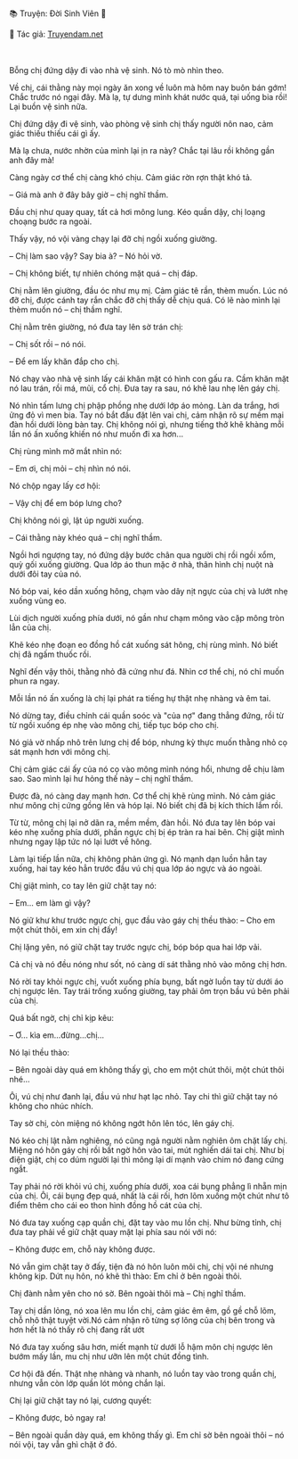 📚 Truyện: Đời Sinh Viên 🔞
<br>
<p>📖 Tác giả: <a href="https://truyendam.net" target="_blank" title="Truyện sex người lớn, truyện 18+ tại Truyendam.net">Truyendam.net</a></p>
<br></br>
Bỗng chị đứng dậy đi vào nhà vệ sinh. Nó tò mò nhìn theo.

Về chị, cái thằng này mọi ngày ăn xong về luôn mà hôm nay buôn bán gớm! Chắc trước nó ngại đây. Mà lạ, tự dưng mình khát nước quá, tại uống bia rồi! Lại buồn vệ sinh nữa.

Chị đứng dậy đi vệ sinh, vào phòng vệ sinh chị thấy người nôn nao, cảm giác thiếu thiếu cái gì ấy.

Mà lạ chưa, nước nhờn của mình lại ịn ra này? Chắc tại lâu rồi không gần anh đây mà!

Càng ngày cơ thể chị càng khó chịu. Cảm giác rờn rợn thật khó tả.

– Giá mà anh ở đây bây giờ – chị nghĩ thầm.

Đầu chị như quay quay, tất cả hơi mông lung. Kéo quần dậy, chị loạng choạng bước ra ngoài.

Thấy vậy, nó vội vàng chạy lại đỡ chị ngồi xuống giường.

– Chị làm sao vậy? Say bia à? – Nó hỏi vờ.

– Chị không biết, tự nhiên chóng mặt quá – chị đáp.

Chị nằm lên giường, đầu óc như mụ mị. Cảm giác tê rần, thèm muốn. Lúc nó đỡ chị, được cánh tay rắn chắc đỡ chị thấy dễ chịu quá. Có lẽ nào mình lại thèm muốn nó – chị thầm nghĩ.

Chị nằm trên giường, nó đưa tay lên sờ trán chị:

– Chị sốt rồi – nó nói.

– Để em lấy khăn đắp cho chị.

Nó chạy vào nhà vệ sinh lấy cái khăn mặt có hình con gấu ra. Cầm khăn mặt nó lau trán, rồi má, mũi, cổ chị. Đưa tay ra sau, nó khẽ lau nhẹ lên gáy chị.

Nó nhìn tấm lưng chị phập phồng nhẹ dưới lớp áo mỏng. Làn da trắng, hơi ửng đỏ vì men bia.
Tay nó bắt đầu đặt lên vai chị, cảm nhận rõ sự mềm mại đàn hồi dưới lòng bàn tay.
Chị không nói gì, nhưng tiếng thở khẽ khàng mỗi lần nó ấn xuống khiến nó như muốn đi xa hơn...

Chị rùng mình mở mắt nhìn nó:

– Em ơi, chị mỏi – chị nhìn nó nói.

Nó chộp ngay lấy cơ hội:

– Vậy chị để em bóp lưng cho?

Chị không nói gì, lật úp người xuống.

– Cái thằng này khéo quá – chị nghĩ thầm.

Ngồi hơi ngượng tay, nó đứng dậy bước chân qua người chị rồi ngồi xổm, quỳ gối xuống giường. Qua lớp áo thun mặc ở nhà, thân hình chị nuột nà dưới đôi tay của nó.

Nó bóp vai, kéo dần xuống hông, chạm vào dây nịt ngực của chị và lướt nhẹ xuống vùng eo.

Lùi dịch người xuống phía dưới, nó gần như chạm mông vào cặp mông tròn lẳn của chị.

Khẽ kéo nhẹ đoạn eo đồng hồ cát xuống sát hông, chị rùng mình. Nó biết chị đã ngấm thuốc rồi.

Nghĩ đến vậy thôi, thằng nhỏ đã cứng như đá. Nhìn cơ thể chị, nó chỉ muốn phun ra ngay.

Mỗi lần nó ấn xuống là chị lại phát ra tiếng hự thật nhẹ nhàng và êm tai.

Nó dừng tay, điều chỉnh cái quần soóc và "của nợ" đang thẳng đứng, rồi từ từ ngồi xuống ép nhẹ vào mông chị, tiếp tục bóp cho chị.

Nó giả vờ nhấp nhô trên lưng chị để bóp, nhưng kỳ thực muốn thằng nhỏ cọ sát mạnh hơn với mông chị.

Chị cảm giác cái ấy của nó cọ vào mông mình nóng hổi, nhưng dễ chịu làm sao. Sao mình lại hư hỏng thế này – chị nghĩ thầm.

Được đà, nó càng day mạnh hơn. Cơ thể chị khẽ rùng mình. Nó cảm giác như mông chị cứng gồng lên và hóp lại. Nó biết chị đã bị kích thích lắm rồi.

Từ từ, mông chị lại nở dãn ra, mềm mềm, đàn hồi. Nó đưa tay lên bóp vai kéo nhẹ xuống phía dưới, phần ngực chị bị ép tràn ra hai bên. Chị giật mình nhưng ngay lập tức nó lại lướt về hông.

Làm lại tiếp lần nữa, chị không phản ứng gì. Nó mạnh dạn luồn hẳn tay xuống, hai tay kéo hẳn trước đầu vú chị qua lớp áo ngực và áo ngoài.

Chị giật mình, co tay lên giữ chặt tay nó:

– Em… em làm gì vậy?

Nó giữ khư khư trước ngực chị, gục đầu vào gáy chị thều thào:
– Cho em một chút thôi, em xin chị đấy!

Chị lặng yên, nó giữ chặt tay trước ngực chị, bóp bóp qua hai lớp vải.

Cả chị và nó đều nóng như sốt, nó càng dí sát thằng nhỏ vào mông chị hơn.

Nó rời tay khỏi ngực chị, vuốt xuống phía bụng, bất ngờ luồn tay từ dưới áo chị ngược lên. Tay trái trống xuống giường, tay phải ôm trọn bầu vú bên phải của chị.

Quá bất ngờ, chị chỉ kịp kêu:

– Ơ… kìa em…đừng…chị…

Nó lại thều thào:

– Bên ngoài dày quá em không thấy gì, cho em một chút thôi, một chút thôi nhé…

Ôi, vú chị như đanh lại, đầu vú như hạt lạc nhỏ. Tay chi thì giữ chặt tay nó không cho nhúc nhích.

Tay sờ chị, còn miệng nó không ngớt hôn lên tóc, lên gáy chị.

Nó kéo chị lật nằm nghiêng, nó cũng ngả người nằm nghiên ôm chặt lấy chị. Miệng nó hôn gáy chị rồi bất ngờ hôn vào tai, mút nghiến dái tai chị. Như bị điện giật, chị co dúm người lại thì mông lại dí mạnh vào chim nó đang cứng ngắt.

Tay phải nó rời khỏi vú chị, xuống phía dưới, xoa cái bụng phẳng lì nhẵn mịn của chị. Ôi, cái bụng đẹp quá, nhất là cái rối, hơn lõm xuống một chút như tô điểm thêm cho cái eo thon hình đồng hồ cát của chị.

Nó đưa tay xuống cạp quần chị, đặt tay vào mu lồn chị. Như bừng tỉnh, chị đưa tay phải về giữ chặt quay mặt lại phía sau nói với nó:

– Không được em, chỗ này không được.

Nó vẫn gim chặt tay ở đấy, tiện đà nó hôn luôn môi chị, chị vội né nhưng không kịp. Dứt nụ hôn, nó khẽ thì thào: Em chỉ ở bên ngoài thôi.

Chị đành nằm yên cho nó sờ. Bên ngoài thôi mà – Chị nghĩ thầm.

Tay chị dần lỏng, nó xoa lên mu lồn chị, cảm giác êm êm, gồ gề chỗ lõm, chỗ nhô thật tuyệt vời.Nó cảm nhận rõ từng sợ lông của chị bên trong và hơn hết là nó thấy rõ chị đang rất ướt 

Nó đưa tay xuống sâu hơn, miết mạnh từ dưới lỗ hậm môn chị ngược lên bướm mấy lần, mu chị như ưỡn lên một chút đồng tình.

Cơ hội đã đến. Thật nhẹ nhàng và nhanh, nó luồn tay vào trong quần chị, nhưng vẫn còn lớp quần lót mỏng chắn lại.

Chị lại giữ chặt tay nó lại, cương quyết:

– Không được, bỏ ngay ra!

– Bên ngoài quần dày quá, em không thấy gì. Em chỉ sờ bên ngoài thôi – nó nói vội, tay vẫn ghì chặt ở đó.



<!-- truyện sex vợ bạn, vợ bạn ngon quá, hiếp dâm vợ bạn tại nhà, bạn chồng đụ vợ, truyện sex sinh viên, truyện sex xóm trọ,truyện sex hiếp dâm,truyện 18+,Truyện sex người lớn, Truyendam.net -->


